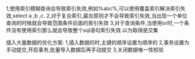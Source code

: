 1,使用索引模糊查询会导致索引失效,例如%abc%,可以使用覆盖索引解决索引失效,select a ,b ,c.
2,对于复合索引,最左原则才不会导致索引失效,当出现一个单位查询的时候就会导致范围条件后面的索引失效
3,对于查询条件,当使用or时,一个条件没有使用索引那么就会导致整个sql语句索引失效.以为取得是交集


插入大量数据的优化方案:
    1,插入数据的时,主键的顺序设置为顺序的
    2,事务设置为手动提交,开启事务,批量导入数据后再手动提交
    3,关闭数据唯一性校验
 
